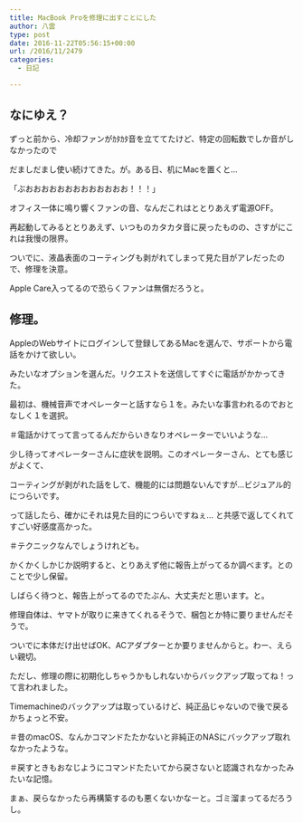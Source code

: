```yaml
---
title: MacBook Proを修理に出すことにした
author: 八雲
type: post
date: 2016-11-22T05:56:15+00:00
url: /2016/11/2479
categories:
  - 日記

---
```

## なにゆえ？

ずっと前から、冷却ファンがｶﾀｶﾀ音を立ててたけど、特定の回転数でしか音がしなかったので
  
だましだまし使い続けてきた。が。ある日、机にMacを置くと…

「ぶおおおおおおおおおおおおお！！！」

オフィス一体に鳴り響くファンの音、なんだこれはととりあえず電源OFF。
  
再起動してみるととりあえず、いつものカタカタ音に戻ったものの、さすがにこれは我慢の限界。
  
ついでに、液晶表面のコーティングも剥がれてしまって見た目がアレだったので、修理を決意。
  
Apple Care入ってるので恐らくファンは無償だろうと。

## 修理。

AppleのWebサイトにログインして登録してあるMacを選んで、サポートから電話をかけて欲しい。
  
みたいなオプションを選んだ。リクエストを送信してすぐに電話がかかってきた。
  
最初は、機械音声でオペレーターと話すなら１を。みたいな事言われるのでおとなしく１を選択。
  
＃電話かけてって言ってるんだからいきなりオペレーターでいいような…

少し待ってオペレーターさんに症状を説明。このオペレーターさん、とても感じがよくて、
  
コーティングが剥がれた話をして、機能的には問題ないんですが…ビジュアル的につらいです。
  
って話したら、確かにそれは見た目的につらいですねぇ… と共感で返してくれてすごい好感度高かった。
  
＃テクニックなんでしょうけれども。

かくかくしかじか説明すると、とりあえず他に報告上がってるか調べます。とのことで少し保留。
  
しばらく待つと、報告上がってるのでたぶん、大丈夫だと思います。と。

修理自体は、ヤマトが取りに来きてくれるそうで、梱包とか特に要りませんだそうで。
  
ついでに本体だけ出せばOK、ACアダプターとか要りませんからと。わー、えらい親切。

ただし、修理の際に初期化しちゃうかもしれないからバックアップ取ってね！って言われました。
  
Timemachineのバックアップは取っているけど、純正品じゃないので後で戻るかちょっと不安。
  
＃昔のmacOS、なんかコマンドたたかないと非純正のNASにバックアップ取れなかったような。
  
＃戻すときもおなじようにコマンドたたいてから戻さないと認識されなかったみたいな記憶。

まぁ、戻らなかったら再構築するのも悪くないかなーと。ゴミ溜まってるだろうし。